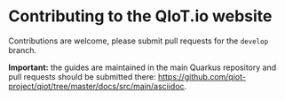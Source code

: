 # Contributing to the QIoT.io website

Contributions are welcome, please submit pull requests for the `develop` branch.

**Important:** the guides are maintained in the main Quarkus repository and pull requests should be submitted there:
https://github.com/qiot-project/qiot/tree/master/docs/src/main/asciidoc.
